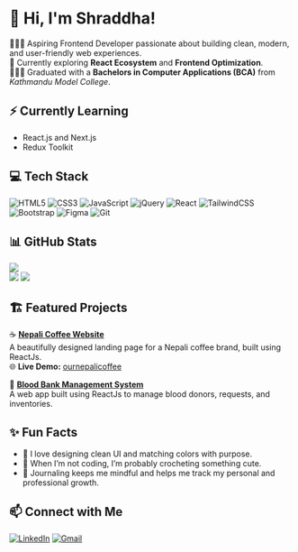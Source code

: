 # 👋 Hi, I'm Shraddha!

👩🏻‍💻 Aspiring Frontend Developer passionate about building clean, modern, and user-friendly web experiences.<br/>
🎯 Currently exploring **React Ecosystem** and **Frontend Optimization**.<br/>
👩🏻‍🎓 Graduated with a **Bachelors in Computer Applications (BCA)** from *Kathmandu Model College*.<br/>

## ⚡ Currently Learning
- React.js and Next.js   
- Redux Toolkit 


## 💻 Tech Stack
![HTML5](https://img.shields.io/badge/html5-%23E34F26.svg?style=for-the-badge&logo=html5&logoColor=white)
![CSS3](https://img.shields.io/badge/css3-%231572B6.svg?style=for-the-badge&logo=css3&logoColor=white)
![JavaScript](https://img.shields.io/badge/javascript-%23323330.svg?style=for-the-badge&logo=javascript&logoColor=%23F7DF1E)
![jQuery](https://img.shields.io/badge/jquery-%230769AD.svg?style=for-the-badge&logo=jquery&logoColor=white)
![React](https://img.shields.io/badge/react-%2320232a.svg?style=for-the-badge&logo=react&logoColor=%2361DAFB)
![TailwindCSS](https://img.shields.io/badge/tailwindcss-%2338B2AC.svg?style=for-the-badge&logo=tailwind-css&logoColor=white)
![Bootstrap](https://img.shields.io/badge/bootstrap-%23563D7C.svg?style=for-the-badge&logo=bootstrap&logoColor=white)
![Figma](https://img.shields.io/badge/figma-%23F24E1E.svg?style=for-the-badge&logo=figma&logoColor=white)
![Git](https://img.shields.io/badge/git-%23F05033.svg?style=for-the-badge&logo=git&logoColor=white)


## 📊 GitHub Stats
![](https://github-readme-streak-stats.herokuapp.com/?user=0Shraddha&theme=radical&hide_border=false)<br/>
![](https://github-readme-stats.vercel.app/api/top-langs/?username=0Shraddha&theme=radical&hide_border=false&include_all_commits=true&count_private=true&layout=compact)
![](https://github-readme-stats.vercel.app/api?username=0Shraddha&theme=radical&hide_border=false&include_all_commits=true&count_private=true)<br/>


## 🏗️ Featured Projects
☕ [**Nepali Coffee Website**](https://github.com/0Shraddha/nepali-coffee-website)  
A beautifully designed landing page for a Nepali coffee brand, built using ReactJs.<br/>
🌐 **Live Demo:** [ournepalicoffee](https://ournepalicoffee.com)

🎯 [**Blood Bank Management System**](https://github.com/0Shraddha/blood-bank-system)  
A web app built using ReactJs to manage blood donors, requests, and inventories.  


## ✨ Fun Facts
- 🌸 I love designing clean UI and matching colors with purpose.  
- 🧶 When I’m not coding, I’m probably crocheting something cute.  
- 📔 Journaling keeps me mindful and helps me track my personal and professional growth.  


## 📫 Connect with Me
[![LinkedIn](https://img.shields.io/badge/linkedin-%230077B5.svg?style=for-the-badge&logo=linkedin&logoColor=white)](https://www.linkedin.com/in/shraddha-dongol/)
[![Gmail](https://img.shields.io/badge/Gmail-D14836?style=for-the-badge&logo=gmail&logoColor=white)](mailto:shraddhadongol59@gmail.com)
